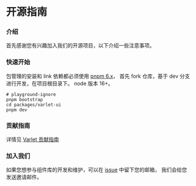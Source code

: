 # 开源指南

### 介绍
首先感谢您有兴趣加入我们的开源项目，以下介绍一些注意事项。

### 快速开始
包管理的安装和 link 依赖都必须使用 [pnpm 6.x](https://pnpm.io/6.x/installation)，
首先 fork 仓库，基于 dev 分支进行开发，在项目根目录下。
node 版本 16+。

```shell
# playground-ignore
pnpm bootstrap
cd packages/varlet-ui
pnpm dev
```

### 贡献指南
详情见 [Varlet 贡献指南](https://github.com/varletjs/varlet/blob/dev/.github/CONTRIBUTING.md)

### 加入我们

如果您想参与组件库的开发和维护，可以在 [issue](https://github.com/varletjs/varlet/issues) 中留下您的邮箱，
我们会给您发送邀请邮件。